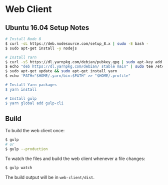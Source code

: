 # Web Client

## Ubuntu 16.04 Setup Notes

```bash
# Install Node 8
$ curl -sL https://deb.nodesource.com/setup_8.x | sudo -E bash -
$ sudo apt-get install -y nodejs

# Install Yarn
$ curl -sS https://dl.yarnpkg.com/debian/pubkey.gpg | sudo apt-key add -
$ echo "deb https://dl.yarnpkg.com/debian/ stable main" | sudo tee /etc/apt/sources.list.d/yarn.list
$ sudo apt-get update && sudo apt-get install yarn
$ echo 'PATH="$HOME/.yarn/bin:$PATH" >> "$HOME/.profile"

# Install Yarn packages
$ yarn install

# Install gulp
$ yarn global add gulp-cli
```

## Build

To build the web client once:

```bash
$ gulp
# or
$ gulp --production
```

To watch the files and build the web client whenever a file changes:

```bash
$ gulp watch
```

The build output will be in `web-client/dist`.
